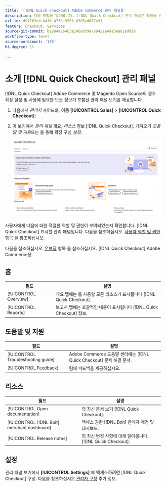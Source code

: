 ```yaml
---
title: '[!DNL Quick Checkout] Adobe Commerce 관리 패널용'
description: 다음 방법을 알아봅니다. [!DNL Quick Checkout] 관리 패널은 확장을 성공적으로 온보딩하고, 설정하고, 시각화하는 방법에 도움이 될 수 있습니다.
exl-id: d91763ed-b4f6-4736-9503-0305edd77e91
feature: Checkout, Services
source-git-commit: b1984a26463e14b8dc9a789421e49e5ea81ad039
workflow-type: tm+mt
source-wordcount: '198'
ht-degree: 1%

---
```


# 소개 [!DNL Quick Checkout] 관리 패널

[!DNL Quick Checkout] Adobe Commerce 및 Magento Open Source의 경우 확장 설정 및 사용에 필요한 모든 정보가 포함된 관리 패널 보기를 제공합니다.

1. 다음에서 _관리자_ 사이드바, 이동 **[!UICONTROL Sales]** > **[!UICONTROL Quick Checkout]**:
1. 이 보기에서 _관리 패널_ 개요, _리소스_ 정보 [!DNL Quick Checkout], 가져오기 _도움말 및 지원_&#x200B;또는 를 통해 확장 구성 _설정_.

   ![메뉴 빠른 체크아웃](assets/admin-panel-view.png)

사용자에게 다음에 대한 적절한 역할 및 권한이 부여되었는지 확인합니다. [!DNL Quick Checkout] 표시할 관리 패널입니다. 다음을 참조하십시오. [사용자 역할 및 권한](../quick-checkout/user-roles-setup.md) 항목 을 참조하십시오.

다음을 참조하십시오. [온보딩](../quick-checkout/onboarding.md) 항목 을 참조하십시오. [!DNL Quick Checkout] Adobe Commerce용

## 홈

| 필드 | 설명 |
|---|---|
| [!UICONTROL Overview] | 개요 탭에는 를 사용할 모든 리소스가 표시됩니다 [!DNL Quick Checkout]. |
| [!UICONTROL Reports] | 보고서 탭에는 포괄적인 내용이 표시됩니다 [!DNL Quick Checkout] 정보. |

## 도움말 및 지원

| 필드 | 설명 |
|---|---|
| [!UICONTROL Troubleshooting guide] | Adobe Commerce 도움말 센터에는 [!DNL Quick Checkout] 문제 해결 문서. |
| [!UICONTROL Feedback] | 팀에 피드백을 제공하십시오. |

## 리소스

| 필드 | 설명 |
|---|---|
| [!UICONTROL Open documentation] | 의 최신 문서 보기 [!DNL Quick Checkout]. |
| [!UICONTROL [!DNL Bolt] merchant dashboard] | 액세스 권한 [!DNL Bolt] 판매자 계정 및 대시보드. |
| [!UICONTROL Release notes] | 의 최신 변경 사항에 대해 알아봅니다. [!DNL Quick Checkout]. |

## 설정

관리 패널 보기에서 **[!UICONTROL Settings]** 에 액세스하려면 [!DNL Quick Checkout] 구성. 다음을 참조하십시오 [관리자 구성](onboarding.md#complete-admin-configuration) 추가 정보.
